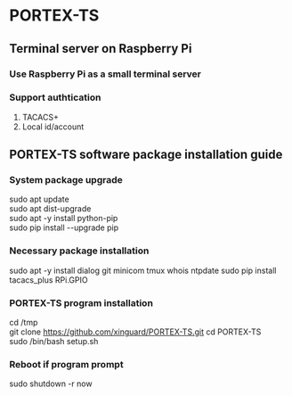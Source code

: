 # PORTEX-TS

## Terminal server on Raspberry Pi

### Use Raspberry Pi as a small terminal server  

### Support authtication

1. TACACS+
2. Local id/account

## PORTEX-TS software package installation guide

### System package upgrade

sudo apt update  
sudo apt dist-upgrade  
sudo apt -y install python-pip  
sudo pip install --upgrade pip  

### Necessary package installation

sudo apt -y install dialog git minicom tmux whois ntpdate
sudo pip install tacacs_plus RPi.GPIO

### PORTEX-TS program installation

cd /tmp  
git clone <https://github.com/xinguard/PORTEX-TS.git>
cd PORTEX-TS  
sudo /bin/bash setup.sh  

### Reboot if program prompt

sudo shutdown -r now  

